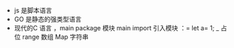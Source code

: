 - js 是脚本语言
- GO 是静态的强类型语言
- 现代的C 语言 ，main
    package 模块 main
    import 引入模块
    ：= let a= 1;
    _ 占位
    range 数组 Map 字符串
